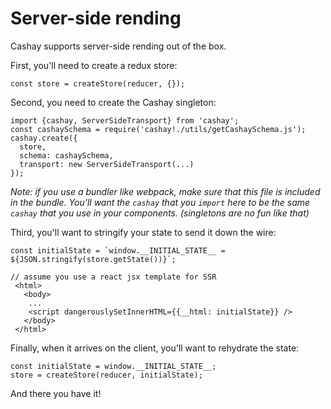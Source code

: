 # Server-side rending

Cashay supports server-side rending out of the box.

First, you'll need to create a redux store:
```
const store = createStore(reducer, {});
```

Second, you need to create the Cashay singleton:
```
import {cashay, ServerSideTransport} from 'cashay';
const cashaySchema = require('cashay!./utils/getCashaySchema.js');
cashay.create({
  store,
  schema: cashaySchema,
  transport: new ServerSideTransport(...)
});
```
_Note: if you use a bundler like webpack, make sure that this file is included in the bundle.
You'll want the `cashay` that you `import` here
to be the same `cashay` that you use in your components. (singletons are no fun like that)_

Third, you'll want to stringify your state to send it down the wire:
```
const initialState = `window.__INITIAL_STATE__ = ${JSON.stringify(store.getState())}`;

// assume you use a react jsx template for SSR
 <html>
   <body>
    ...
    <script dangerouslySetInnerHTML={{__html: initialState}} />
   </body>
 </html>
```

Finally, when it arrives on the client, you'll want to rehydrate the state:

```
const initialState = window.__INITIAL_STATE__;
store = createStore(reducer, initialState);
```

And there you have it!
